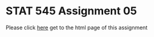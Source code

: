 # STAT 545 Assignment 05
  Please click [here](https://stat545-ubc-hw-2019-20.github.io/stat545-hw-luckymeng7/hw05/hw05_factor_and_figure_management.html) get to the html page of this assignment

